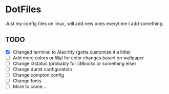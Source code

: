 # DotFiles
Just my config files on linux, will add new ones everytime I add something.

## TODO
- [X] Changed terminal to Alacritty (gotta customize it a little)
- [ ] Add more colors or [Wal](https://github.com/dylanaraps/wal) for color changes based on wallpaper
- [ ] Change i3status (probably for i3Blocks or something else)
- [ ] Change dunst configuration
- [ ] Change compton config
- [ ] Change fonts
- [ ] More to come... 
